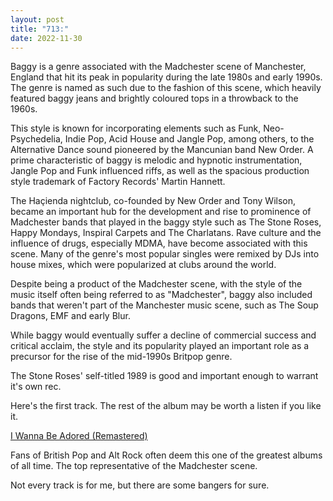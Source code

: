 ```yaml
---
layout: post
title: "713:"
date: 2022-11-30
---
```


Baggy is a genre associated with the Madchester scene of Manchester, England that hit its peak in popularity during the late 1980s and early 1990s. The genre is named as such due to the fashion of this scene, which heavily featured baggy jeans and brightly coloured tops in a throwback to the 1960s.

This style is known for incorporating elements such as Funk, Neo-Psychedelia, Indie Pop, Acid House and Jangle Pop, among others, to the Alternative Dance sound pioneered by the Mancunian band New Order. A prime characteristic of baggy is melodic and hypnotic instrumentation, Jangle Pop and Funk influenced riffs, as well as the spacious production style trademark of Factory Records' Martin Hannett.

The Haçienda nightclub, co-founded by New Order and Tony Wilson, became an important hub for the development and rise to prominence of Madchester bands that played in the baggy style such as The Stone Roses, Happy Mondays, Inspiral Carpets and The Charlatans. Rave culture and the influence of drugs, especially MDMA, have become associated with this scene. Many of the genre's most popular singles were remixed by DJs into house mixes, which were popularized at clubs around the world.

Despite being a product of the Madchester scene, with the style of the music itself often being referred to as "Madchester", baggy also included bands that weren't part of the Manchester music scene, such as The Soup Dragons, EMF and early Blur.

While baggy would eventually suffer a decline of commercial success and critical acclaim, the style and its popularity played an important role as a precursor for the rise of the mid-1990s Britpop genre.

The Stone Roses' self-titled 1989 is good and important enough to warrant it's own rec.

Here's the first track. The rest of the album may be worth a listen if you like it.

[I Wanna Be Adored (Remastered)](https://youtu.be/aa10yl8mirk?list=PLHTo__bpnlYU_6XITu0BAsIG5cP8ZYFd5)

Fans of British Pop and Alt Rock often deem this one of the greatest albums of all time. The top representative of the Madchester scene.

Not every track is for me, but there are some bangers for sure.
